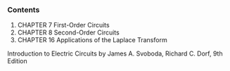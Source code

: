 ### Contents

1. CHAPTER 7 First-Order Circuits
2. CHAPTER 8 Second-Order Circuits
3. CHAPTER 16 Applications of the Laplace Transform

Introduction to Electric Circuits by James A. Svoboda, Richard C. Dorf, 9th Edition
